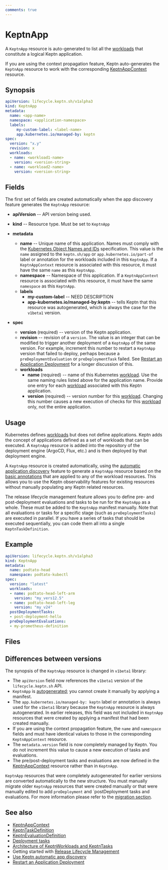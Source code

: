 ```yaml
---
comments: true
---
```


# KeptnApp

A `KeptnApp` resource is auto-generated to list all the
[workloads](https://kubernetes.io/docs/concepts/workloads/)
that constitute a logical Keptn application.

If you are using the context propagation feature,
Keptn auto-generates the `KeptnApp` resource to work with the corresponding
[KeptnAppContext](appcontext.md) resource.

## Synopsis

```yaml
apiVersion: lifecycle.keptn.sh/v1alpha3
kind: KeptnApp
metadata:
  name: <app-name>
  namespace: <application-namespace>
  labels:
     my-custom-label: <label-name>
     app.kubernetes.io/managed-by: keptn
spec:
  version: "x.y"
  revision: x
  workloads:
  - name: <workload1-name>
    version: <version-string>
  - name: <workload2-name>
    version: <version-string>
```

## Fields

The first set of fields are created automatically
when the app discovery feature generates the `KeptnApp` resource:

- **apiVersion** -- API version being used.
- **kind** -- Resource type.
   Must be set to `KeptnApp`

- **metadata**
     - **name** -- Unique name of this application.
          Names must comply with the
          [Kubernetes Object Names and IDs](https://kubernetes.io/docs/concepts/overview/working-with-objects/names/#dns-subdomain-names)
          specification.
          This value is the `name` assigned to the
          `keptn.sh/app` or `app.kubernetes.io/part-of`
          label or annotation for the workloads included in this `KeptnApp`.
          If a `KeptnAppContext` resource is associated with this resource,
          it must have the same `name` as this `KeptnApp`.
     - **namespace** -- Namespace of this application.
          If a `KeptnAppContext` resource is associated with this resource,
          it must have the same `namespace` as this `KeptnApp`.
     - **labels**
          - **my-custom-label** -- NEED DESCRIPTION
          - **app-kubernetes.io/managed-by:keptn** --
            tells Keptn that this resource was autogenerated,
            which is always the case for the `v1beta1` version.
- **spec**
     - **version** (required) -- version of the Keptn application.
     - **revision** -- revision of a `version`.
          The value is an integer that can be modified
          to trigger another deployment of a `KeptnApp` of the same version.
          For example, increment this number to restart a `KeptnApp` version
          that failed to deploy, perhaps because a
          `preDeploymentEvaluation` or `preDeploymentTask` failed.
          See
          [Restart an Application Deployment](../../guides/restart-application-deployment.md)
          for a longer discussion of this.
     - **workloads**
        - **name** (required) -- name of this Kubernetes
            [workload](https://kubernetes.io/docs/concepts/workloads/).
            Use the same naming rules listed above for the application name.
            Provide one entry for each [workload](https://kubernetes.io/docs/concepts/workloads/)
            associated with this Keptn application.
        - **version** (required) -- version number for this
            [workload](https://kubernetes.io/docs/concepts/workloads/).
            Changing this number causes a new execution
            of checks for this [workload](https://kubernetes.io/docs/concepts/workloads/) only,
            not the entire application.

## Usage

Kubernetes defines
[workloads](https://kubernetes.io/docs/concepts/workloads/)
but does not define applications.
Keptn adds the concept of applications
defined as a set of workloads that can be executed.
A `KeptnApp` resource is added
into the repository of the deployment engine
(ArgoCD, Flux, etc.)
and is then deployed by that deployment engine.

A `KeptnApp` resource is created automatically, using the
[automatic application discovery](../../guides/auto-app-discovery.md)
feature to generate a `KeptnApp` resource
based on the
[basic annotations](../../guides/integrate.md#basic-annotations)
that are applied to any of the workload resources.
This allows you to use the Keptn observability features for existing resources
without manually populating any Keptn related resources.

The release lifecycle management feature
allows you to define pre- and post-deployment
evaluations and tasks to be run for the `KeptnApp` as a whole.
These must be added to the `KeptnApp` manifest manually.
Note that all evaluations or tasks for a specific stage
(such as `preDeploymentTasks`)
are executed in parallel.
If you have a series of tasks that should be executed sequentially,
you can code them all into a single `KeptnTaskDefinition`.

## Example

```yaml
apiVersion: lifecycle.keptn.sh/v1alpha3
kind: KeptnApp
metadata:
  name: podtato-head
  namespace: podtato-kubectl
spec:
  version: "latest"
  workloads:
  - name: podtato-head-left-arm
    version: "my_vers12.5"
  - name: podtato-head-left-leg
    version: "my_v24"
  postDeploymentTasks:
  - post-deployment-hello
  preDeploymentEvaluations:
  - my-prometheus-definition
```

## Files

## Differences between versions

The synopsis of the `KeptnApp` resource
is changed in `v1beta1` library:

- The `apiVersion` field now references the `v1beta1` version
  of the `lifecycle.keptn.sh` API.
- `KeptnApp` is
  [autogenerated](../../guides/auto-app-discovery.md);
  you cannot create it manually by applying a manifest.
- The `app.kubernetes.io/managed-by: keptn` label or annotation
  is always used for the `v1beta1` library
  because the `KeptnApp` resource is always autogenerated.
  In earlier releases, this field was not included in `KeptnApp` resources
  that were created by applying a manifest
  that had been created manually.
- If you are using the context propagation feature,
  the `name` and `namespace` fields
  and must have identical values to those
  in the corresponding `KeptnAppContext` resource.
- The `metadata.version` field is now completely managed by Keptn.
  You do not increment this value to cause
  a new execution of tasks and evaluations.
- The pre/post-deployment tasks and evaluations are now defined in the
  [KeptnAppContext](appcontext.md)
  resource rather than in `KeptnApp`.

`KeptnApp` resources that were completely autogenerated
for earlier versions are converted automatically to the new structure.
You must manually migrate older `KeptnApp` resources
that were created manually
or that were manually edited
to add `preDeployment` and `postDeployment tasks and evaluations.
For more information please refer
to the [migration section](../../migrate/keptnapp/index.md).

## See also

- [KeptnAppContext](appcontext.md)
- [KeptnTaskDefinition](taskdefinition.md)
- [KeptnEvaluationDefinition](evaluationdefinition.md)
- [Deployment tasks](../../guides/tasks.md)
- [Architecture of KeptnWorkloads and KeptnTasks](../../components/lifecycle-operator/keptn-apps.md)
- Getting started with
  [Release Lifecycle Management](../../getting-started/lifecycle-management.md)
- [Use Keptn automatic app discovery](../../guides/auto-app-discovery.md)
- [Restart an Application Deployment](../../guides/restart-application-deployment.md)
